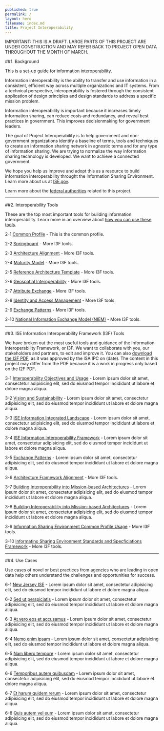 ```yaml
---
published: true
permalink: /
layout: hero
filename: index.md
title: Project Interoperability
---
```


IMPORTANT: THIS IS A DRAFT. LARGE PARTS OF THIS PROJECT ARE UNDER CONSTRUCTION AND MAY REFER BACK TO PROJECT OPEN DATA THROUGHOUT THE MONTH OF MARCH.

##1. Background

This is a set-up guide for information interoperability.

Information interoperability is the ability to transfer and use information in a consistent, efficient way across multiple organizations and IT systems. From a technical perspective, interoperability is fostered through the consistent application of design principles and design standards to address a specific mission problem. 

Information interoperability is important because it increases timely information sharing, can reduce costs and redundancy, and reveal best practices in government. This improves decisionmaking for government leaders.

The goal of Project Interoperability is to help government and non-government organizations identify a baseline of terms, tools and techniques to create an information sharing network in agnostic terms and for any type of information sharing. We are trying to normalize the way information sharing technology is developed. We want to achieve a connected government.

We hope you help us improve and adopt this as a resource to build information interoperability throught the Information Sharing Environment. Learn more about us at [ISE.gov](http://ise.gov).

Learn more about the [federal authorities](http://ise.gov) related to this project.

----------------

##2. Interoperability Tools

These are the top most important tools for building information interoperability. Learn more in an overview about [how you can use these tools](http://ise.gov).

2-1 [Common Profile](principles/) - This is the common profile.

2-2 [Springboard](open-standards/) - More I3F tools.   

2-3 [Architecture Alignment](glossary/) - More I3F tools.

2-4 [Maturity Model](open-licenses/) - More I3F tools.

2-5 [Reference Architecture Template](schema/) - More I3F tools.

2-6 [Geospatial Interoperability](glossary/) - More I3F tools.

2-7 [Attribute Exchange](glossary/) - More I3F tools.

2-8 [Identity and Access Management](glossary/) - More I3F tools.

2-9 [Exchange Patterns](glossary/) - More I3F tools.

2-10 [National Information Exchange Model (NIEM)](glossary/) - More I3F tools.


----------------

##3. ISE Information Interoperability Framework (I3F) Tools

We have broken out the most useful tools and guidance of the Information Interoperability Framework, or I3F. We want to collaborate with you, our stakeholders and partners, to edit and improve it. You can also [download the I3F PDF](http://ise.gov), as it was approved by the ISA IPC on (date). The content in this project may differ from the PDF because it is a work in progress only based on the I2F PDF.

3-1 [Interoperabiilty Objectives and Usage](principles/) - Lorem ipsum dolor sit amet, consectetur adipisicing elit, sed do eiusmod tempor incididunt ut labore et dolore magna aliqua.

3-2 [Vision and Sustainability](open-standards/) - Lorem ipsum dolor sit amet, consectetur adipisicing elit, sed do eiusmod tempor incididunt ut labore et dolore magna aliqua.

3-3 [ISE Information Integrated Landscape](glossary/) - Lorem ipsum dolor sit amet, consectetur adipisicing elit, sed do eiusmod tempor incididunt ut labore et dolore magna aliqua.

3-4 [ISE Information Interoperability Framework](open-licenses/) - Lorem ipsum dolor sit amet, consectetur adipisicing elit, sed do eiusmod tempor incididunt ut labore et dolore magna aliqua.

3-5 [Exchange Patterns](schema/) - Lorem ipsum dolor sit amet, consectetur adipisicing elit, sed do eiusmod tempor incididunt ut labore et dolore magna aliqua.

3-6 [Architecture Framework Alignment](glossary/) - More I3F tools.

3-7 [Building Interoperability into Mission-based Architectures](glossary/) - Lorem ipsum dolor sit amet, consectetur adipisicing elit, sed do eiusmod tempor incididunt ut labore et dolore magna aliqua.

3-8 [Building Interoperability into Mission-based Architectures](glossary/) - Lorem ipsum dolor sit amet, consectetur adipisicing elit, sed do eiusmod tempor incididunt ut labore et dolore magna aliqua.

3-9 [Information Sharing Environment Common Profile Usage](glossary/) - More I3F tools.

3-10 [Informatino Sharing Environment Standards and Specficiations Framework](glossary/) - More I3F tools.

----------------

##4. Use Cases

Use cases of novel or best practices from agencies who are leading in open data help others understand the challenges and opportunities for success.

6-1 [New Jersey ISE](labor-case-study/) - Lorem ipsum dolor sit amet, consectetur adipisicing elit, sed do eiusmod tempor incididunt ut labore et dolore magna aliqua. 

6-2 [Sed ut perspiciatis](transportation-case-study/) - Lorem ipsum dolor sit amet, consectetur adipisicing elit, sed do eiusmod tempor incididunt ut labore et dolore magna aliqua. 

6-3 [At vero eos et accusamus](fema-case-study/) - Lorem ipsum dolor sit amet, consectetur adipisicing elit, sed do eiusmod tempor incididunt ut labore et dolore magna aliqua. 

6-4 [Nemo enim ipsam](epa-case-study/) - Lorem ipsum dolor sit amet, consectetur adipisicing elit, sed do eiusmod tempor incididunt ut labore et dolore magna aliqua.  

6-5 [Nam libero tempore](https://www.federalregister.gov/uploads/2012/11/FR2-API-Case-Study1.pdf) - Lorem ipsum dolor sit amet, consectetur adipisicing elit, sed do eiusmod tempor incididunt ut labore et dolore magna aliqua. 

6-6 [Temporibus autem quibusdam](http://www.scribd.com/doc/109998799/The-National-Broadband-Map-A-Case-Study-on-Open-Innovation-for-National-Policy) - Lorem ipsum dolor sit amet, consectetur adipisicing elit, sed do eiusmod tempor incididunt ut labore et dolore magna aliqua. 

6-7 [Et harum quidem rerum](http://developer.nrel.gov/api-case-study/) - Lorem ipsum dolor sit amet, consectetur adipisicing elit, sed do eiusmod tempor incididunt ut labore et dolore magna aliqua. 

6-8 [Quis autem vel eum](http://transition.usaid.gov/our_work/economic_growth_and_trade/development_credit/pdfs/2012/USAIDCrowdsourcingCaseStudy.pdf) - Lorem ipsum dolor sit amet, consectetur adipisicing elit, sed do eiusmod tempor incididunt ut labore et dolore magna aliqua. 
